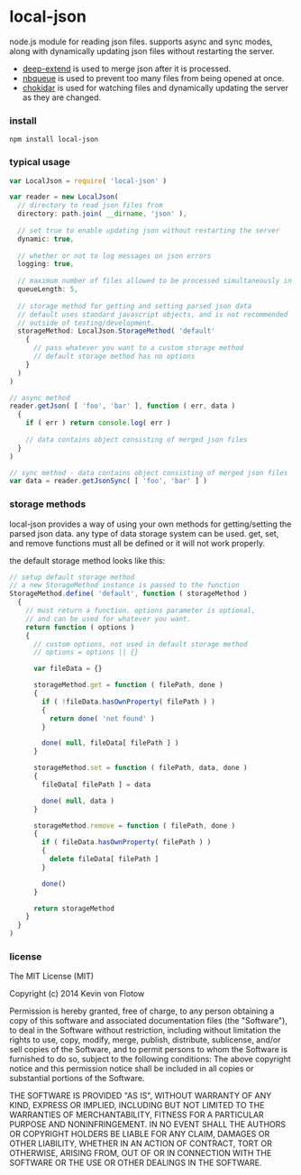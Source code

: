 local-json
==========

node.js module for reading json files. supports async and sync modes, along with dynamically updating json files without restarting the server.

- [deep-extend](//github.com/unclechu/node-deep-extend) is used to merge json after it is processed.
- [nbqueue](//github.com/kvonflotow/nbqueue) is used to prevent too many files from being opened at once.
- [chokidar](//github.com/paulmillr/chokidar) is used for watching files and dynamically updating the server as they are changed.

### install

```
npm install local-json
```

### typical usage

```javascript
var LocalJson = require( 'local-json' )

var reader = new LocalJson(
  // directory to read json files from
  directory: path.join( __dirname, 'json' ),
  
  // set true to enable updating json without restarting the server
  dynamic: true,
  
  // whether or not to log messages on json errors
  logging: true,
  
  // maximum number of files allowed to be processed simultaneously in async mode
  queueLength: 5,
  
  // storage method for getting and setting parsed json data
  // default uses standard javascript objects, and is not recommended
  // outside of testing/development.
  storageMethod: LocalJson.StorageMethod( 'default'
    {
      // pass whatever you want to a custom storage method
      // default storage method has no options
    }
  )
)

// async method
reader.getJson( [ 'foo', 'bar' ], function ( err, data )
  {
    if ( err ) return console.log( err )
    
    // data contains object consisting of merged json files
  }
)

// sync method - data contains object consisting of merged json files
var data = reader.getJsonSync( [ 'foo', 'bar' ] )
```

### storage methods

local-json provides a way of using your own methods for getting/setting the parsed json data. any type of data storage system can be used. get, set, and remove functions must all be defined or it will not work properly.

the default storage method looks like this:

```javascript
// setup default storage method
// a new StorageMethod instance is passed to the function
StorageMethod.define( 'default', function ( storageMethod )
  {
    // must return a function. options parameter is optional,
    // and can be used for whatever you want.
    return function ( options )
    {
      // custom options, not used in default storage method
      // options = options || {}

      var fileData = {}

      storageMethod.get = function ( filePath, done )
      {
        if ( !fileData.hasOwnProperty( filePath ) )
        {
          return done( 'not found' )
        }

        done( null, fileData[ filePath ] )
      }

      storageMethod.set = function ( filePath, data, done )
      {
        fileData[ filePath ] = data

        done( null, data )
      }

      storageMethod.remove = function ( filePath, done )
      {
        if ( fileData.hasOwnProperty( filePath ) )
        {
          delete fileData[ filePath ]
        }

        done()
      }

      return storageMethod
    }
  }
)
```

### license

The MIT License (MIT)

Copyright (c) 2014 Kevin von Flotow

Permission is hereby granted, free of charge, to any person obtaining a copy
of this software and associated documentation files (the "Software"), to deal
in the Software without restriction, including without limitation the rights
to use, copy, modify, merge, publish, distribute, sublicense, and/or sell
copies of the Software, and to permit persons to whom the Software is
furnished to do so, subject to the following conditions:
The above copyright notice and this permission notice shall be included in all
copies or substantial portions of the Software.

THE SOFTWARE IS PROVIDED "AS IS", WITHOUT WARRANTY OF ANY KIND, EXPRESS OR
IMPLIED, INCLUDING BUT NOT LIMITED TO THE WARRANTIES OF MERCHANTABILITY,
FITNESS FOR A PARTICULAR PURPOSE AND NONINFRINGEMENT. IN NO EVENT SHALL THE
AUTHORS OR COPYRIGHT HOLDERS BE LIABLE FOR ANY CLAIM, DAMAGES OR OTHER
LIABILITY, WHETHER IN AN ACTION OF CONTRACT, TORT OR OTHERWISE, ARISING FROM,
OUT OF OR IN CONNECTION WITH THE SOFTWARE OR THE USE OR OTHER DEALINGS IN THE
SOFTWARE.
